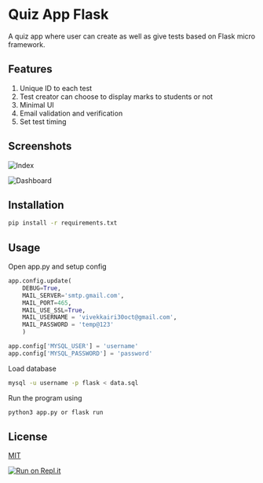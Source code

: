 # Quiz App Flask

A quiz app where user can create as well as give tests based on Flask micro framework.

## Features
1. Unique ID to each test
2. Test creator can choose to display marks to students or not
3. Minimal UI
4. Email validation and verification
5. Set test timing

## Screenshots

![Index](https://github.com/vivekkairi/quiz-app-flask/blob/master/static/index.png)

![Dashboard](https://github.com/vivekkairi/quiz-app-flask/blob/master/static/dashboard.png)

## Installation

```bash
pip install -r requirements.txt
```

## Usage

Open app.py and setup config
```python
app.config.update(
	DEBUG=True,
	MAIL_SERVER='smtp.gmail.com',
	MAIL_PORT=465,
	MAIL_USE_SSL=True,
	MAIL_USERNAME = 'vivekkairi30oct@gmail.com',
	MAIL_PASSWORD = 'temp@123'
	)

app.config['MYSQL_USER'] = 'username'
app.config['MYSQL_PASSWORD'] = 'password'
```

Load database
```bash
mysql -u username -p flask < data.sql
```

Run the program using 
```bash
python3 app.py or flask run
```

## License
[MIT](https://choosealicense.com/licenses/mit/)


[![Run on Repl.it](https://repl.it/badge/github/vivekkairi/quiz-app-flask)](https://repl.it/github/vivekkairi/quiz-app-flask)